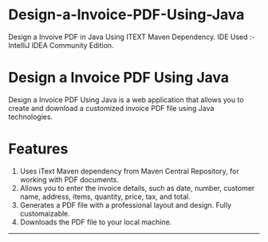 # Design-a-Invoice-PDF-Using-Java
Design a Invoive PDF in Java Using ITEXT Maven Dependency. IDE Used :- IntelliJ IDEA Community Edition.

# Design a Invoice PDF Using Java
Design a Invoice PDF Using Java is a web application that allows you to create and download a customized invoice PDF file using Java technologies.

# Features
1. Uses iText Maven dependency from Maven Central Repository, for working with PDF documents.
2. Allows you to enter the invoice details, such as date, number, customer name, address, items, quantity, price, tax, and total.
3. Generates a PDF file with a professional layout and design. Fully customaizable.
4. Downloads the PDF file to your local machine.

--------------------------------------------------------------------------------------------------------------------------------------------------------------------------------------------------------------------
